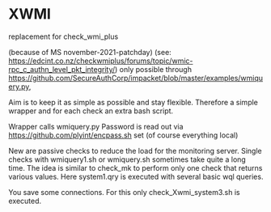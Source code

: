 # XWMI
replacement for check_wmi_plus 

(because of MS november-2021-patchday)
(see: https://edcint.co.nz/checkwmiplus/forums/topic/wmic-rpc_c_authn_level_pkt_integrity/)
only possible through https://github.com/SecureAuthCorp/impacket/blob/master/examples/wmiquery.py,

Aim is to keep it as simple as possible and stay flexible.
Therefore a simple wrapper and for each check an extra bash script.

Wrapper calls wmiquery.py Password is read out via https://github.com/plyint/encpass.sh set (of course everything local)

New are passive checks to reduce the load for the monitoring server.
Single checks with wmiquery1.sh or wmiquery.sh sometimes take quite a long time.
The idea is similar to check_mk to perform only one check that returns various values.
Here system1.qry is executed with several basic wql queries. 


You save some connections. 
For this only check_Xwmi_system3.sh is executed.
